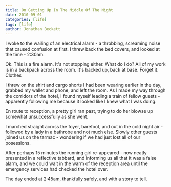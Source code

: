 ```yaml
---
title: On Getting Up In The Middle Of The Night
date: 2010-09-01
categories: [life]
tags: [life]
author: Jonathan Beckett
---
```


I woke to the wailing of an electrical alarm - a throbbing, screaming noise that caused confusion at first. I threw back the bed covers, and looked at the time - 2:30am.

Ok. This is a fire alarm. It's not stopping either. What do I do? All of my work is in a backpack across the room. It's backed up, back at base. Forget it. Clothes

I threw on the shirt and cargo shorts I had been wearing earlier in the day, grabbed my wallet and phone, and left the room. As I made my way through the corridors of the hotel, I found myself leading a train of fellow guests - apparently following me because it looked like I knew what I was doing.

En route to reception, a pretty girl ran past, trying to do her blowse up somewhat unsuccessfully as she went.

I marched straight across the foyer, barefoot, and out in the cold night air - followed by a lady in a bathrobe and not much else. Slowly other guests joined us on the tarmac - wondering if we had just lost all of our posessions.

After perhaps 15 minutes the running girl re-appeared - now neatly presented in a reflective tabbard, and informing us all that it was a false alarm, and we could wait in the warm of the reception area until the emergency services had checked the hotel over.

The day ended at 2:45am, thankfully safely, and with a story to tell.